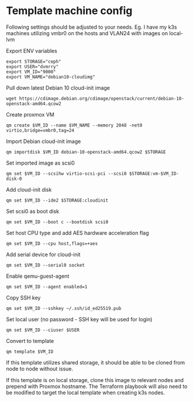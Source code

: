 # Template machine config
Following settings should be adjusted to your needs.
Eg. I have my k3s machines utilizing vmbr0 on the hosts and VLAN24 with images on local-lvm

Export ENV variables
    
    export STORAGE="ceph"
    export USER="dvmrry"
    export VM_ID="9000"
    export VM_NAME="debian10-cloudimg"

Pull down latest Debian 10 cloud-init image

    wget https://cdimage.debian.org/cdimage/openstack/current/debian-10-openstack-amd64.qcow2
    
Create proxmox VM

    qm create $VM_ID --name $VM_NAME --memory 2048 -net0 virtio,bridge=vmbr0,tag=24
    
Import Debian cloud-init image

    qm importdisk $VM_ID debian-10-openstack-amd64.qcow2 $STORAGE
 
Set imported image as scsi0

    qm set $VM_ID --scsihw virtio-scsi-pci --scsi0 $STORAGE:vm-$VM_ID-disk-0
    
Add cloud-init disk

    qm set $VM_ID --ide2 $STORAGE:cloudinit
    
Set scsi0 as boot disk

    qm set $VM_ID --boot c --bootdisk scsi0

Set host CPU type and add AES hardware acceleration flag

    qm set $VM_ID --cpu host,flags=+aes

Add serial device for cloud-init

    qm set $VM_ID --serial0 socket

Enable qemu-guest-agent

    qm set $VM_ID --agent enabled=1

Copy SSH key

    qm set $VM_ID --sshkey ~/.ssh/id_ed25519.pub

Set local user (no password - SSH key will be used for login)

    qm set $VM_ID --ciuser $USER
    
Convert to template
    
    qm template $VM_ID

If this template utilizes shared storage, it should be able to be cloned from node to node without issue.

If this template is on local storage, clone this image to relevant nodes and prepend with Proxmox hostname. The Terraform playbook will also need to be modified to target the local template when creating k3s nodes.
